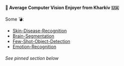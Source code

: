 ####  🤖 Average Computer Vision Enjoyer from Kharkiv 🇺🇦 

Some 💣:
* [Skin-Disease-Recognition](https://github.com/lqrhy3/skin-disease-recognition)
* [Brain-Segmentation](https://github.com/JJBT/transformer_segmentation_model)
* [Few-Shot-Object-Detection](https://github.com/JJBT/RevO)
* [Emotion-Recognition](https://github.com/lqrhy3/Emotion-Recognition-PRJCT2019)

###### See pinned section below

<!--
**JJBT/JJBT** is a ✨ _special_ ✨ repository because its `README.md` (this file) appears on your GitHub profile.

Here are some ideas to get you started:

- 🔭 I’m currently working on ...
- 🌱 I’m currently learning ...
- 👯 I’m looking to collaborate on ...
- 🤔 I’m looking for help with ...
- 💬 Ask me about ...
- 📫 How to reach me: ...
- 😄 Pronouns: ...
- ⚡ Fun fact: ...
-->

